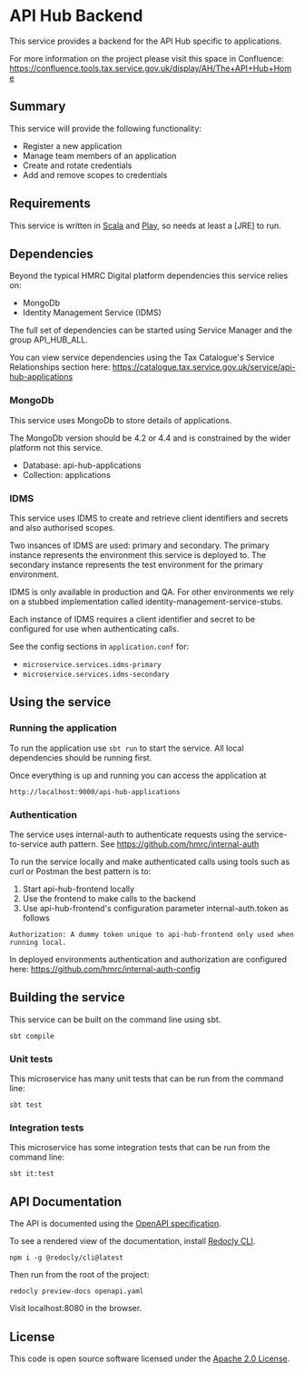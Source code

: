 # API Hub Backend

This service provides a backend for the API Hub specific to applications.

For more information on the project please visit this space in Confluence:
https://confluence.tools.tax.service.gov.uk/display/AH/The+API+Hub+Home

## Summary

This service will provide the following functionality:

* Register a new application
* Manage team members of an application
* Create and rotate credentials
* Add and remove scopes to credentials

## Requirements

This service is written in [Scala](http://www.scala-lang.org/) and [Play](http://playframework.com/), so needs at least a [JRE] to run.

## Dependencies
Beyond the typical HMRC Digital platform dependencies this service relies on:
- MongoDb
- Identity Management Service (IDMS)

The full set of dependencies can be started using Service Manager and the group API_HUB_ALL.

You can view service dependencies using the Tax Catalogue's Service Relationships
section here:
https://catalogue.tax.service.gov.uk/service/api-hub-applications

### MongoDb
This service uses MongoDb to store details of applications.

The MongoDb version should be 4.2 or 4.4 and is constrained by the wider platform not this service.

- Database: api-hub-applications
- Collection: applications

### IDMS
This service uses IDMS to create and retrieve client identifiers and secrets and 
also authorised scopes.

Two insances of IDMS are used: primary and secondary. The primary instance represents
the environment this service is deployed to. The secondary instance represents
the test environment for the primary environment.

IDMS is only available in production and QA. For other environments we rely on
a stubbed implementation called identity-management-service-stubs.

Each instance of IDMS requires a client identifier and secret to be configured
for use when authenticating calls.

See the config sections in `application.conf` for:
- `microservice.services.idms-primary`
- `microservice.services.idms-secondary`

## Using the service

### Running the application

To run the application use `sbt run` to start the service. All local dependencies should be running first.

Once everything is up and running you can access the application at

```
http://localhost:9000/api-hub-applications
```

### Authentication
The service uses internal-auth to authenticate requests using the service-to-service 
auth pattern. See https://github.com/hmrc/internal-auth

To run the service locally and make authenticated calls using tools such as curl 
or Postman the best pattern is to:
1. Start api-hub-frontend locally
2. Use the frontend to make calls to the backend
3. Use api-hub-frontend's configuration parameter internal-auth.token as follows

```
Authorization: A dummy token unique to api-hub-frontend only used when running local.
```

In deployed environments authentication and authorization are configured here:
https://github.com/hmrc/internal-auth-config

## Building the service
This service can be built on the command line using sbt.
```
sbt compile
```

### Unit tests
This microservice has many unit tests that can be run from the command line:
```
sbt test
```

### Integration tests
This microservice has some integration tests that can be run from the command line:
```
sbt it:test
```

## API Documentation
The API is documented using the [OpenAPI specification](https://swagger.io/specification/).

To see a rendered view of the documentation, install [Redocly CLI](https://redocly.com/docs/cli/installation/).
```
npm i -g @redocly/cli@latest
```

Then run from the root of the project:
```
redocly preview-docs openapi.yaml
```

Visit localhost:8080 in the browser.

## License

This code is open source software licensed under the [Apache 2.0 License]("http://www.apache.org/licenses/LICENSE-2.0.html").

